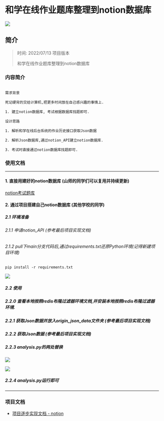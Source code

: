 # 和学在线作业题库整理到notion数据库

![](https://tva1.sinaimg.cn/large/e6c9d24ely1h46gwh86roj21id0u0wmu.jpg)

## 简介

> 时间: 2022/07/13 项目版本
>
> 和学在线作业题库整理到notion数据库

### 内容简介

```

需求背景

死记硬背的交给计算机,把更多时间放在自己感兴趣的事情上.

1. 建立notion数据库, 考试根据数据库找题即可.

设计思路

1. 解析和学在线后台系统的作业历史接口获取Json数据

2. 解析Json数据库,通过notion_API建立notion数据库.

3. 考试时直接通过notion数据库找题即可.

```

### 使用文档

---

#### 1. 直接用建好的notion数据库 (山师的同学们可以复用并持续更新)

[notion考试题库](https://genesisorgcn.notion.site/f406642b43ba49ff99844e621608f8d3?v=35e6eb4671e34683825a47cc2e050cc3)

#### 2. 通过项目搭建自己notion数据库 (其他学校的同学)

##### 2.1 环境准备

###### 2.1.1 申请notion_API (参考最后项目实现文档)

###### 2.1.2 pull下main分支代码后,通过requirements.txt还原Python环境(记得新建项目环境)

```shell
pip install -r requirements.txt
```

![](https://tva1.sinaimg.cn/large/e6c9d24ely1h46hhe5xqej21c80u0416.jpg)

##### 2.2 使用

##### 2.2.0 查看本地按照redis布隆过滤器环境文档,并安装本地按照redis布隆过滤器环境.

##### 2.2.1 获取Json数据并放入origin_json_data文件夹 (参考最后项目实现文档)

##### 2.2.2 获取Json数据 (参考最后项目实现文档)

##### 2.2.3 analysis.py的两处替换

![](https://tva1.sinaimg.cn/large/e6c9d24ely1h46htnbjilj20yp0u0gol.jpg)

![](https://tva1.sinaimg.cn/large/e6c9d24ely1h46hut8dvvj20u00wvq6f.jpg)

##### 2.2.4 analysis.py运行即可

---

### 项目文档

- [项目逐步实现文档 - notion](https://genesisorg.notion.site/Json-API-notion-0e28fa9199ce4ea681b823239c235d2b)
